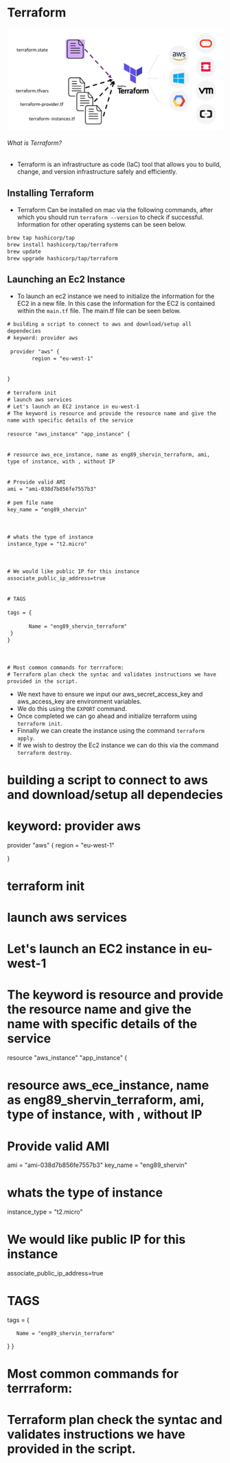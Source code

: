 # Terraform

![Diagram](terraform-config-files-e1605834689106.png)

###### What is Terraform?

- Terraform is an infrastructure as code (IaC) tool that allows you to build, change, and version infrastructure safely and efficiently.

## Installing Terraform

- Terraform Can be installed on mac via the following commands, after which you should run `terraform --version` to check if successful. Information for other operating systems can be seen below.

[Operating System Installation]: https://learn.hashicorp.com/tutorials/terraform/install-cli?in=terraform/aws-get-started

```
brew tap hashicorp/tap
brew install hashicorp/tap/terraform
brew update
brew upgrade hashicorp/tap/terraform

```

## Launching an Ec2 Instance

- To launch an ec2 instance we need to initialize the information for the EC2 in a new file. In this case the information for the EC2 is contained within the `main.tf` file. The main.tf file can be seen below.

```
# building a script to connect to aws and download/setup all dependecies
# keyword: provider aws

 provider "aws" {
        region = "eu-west-1"


}

# terraform init 
# launch aws services
# Let's launch an EC2 instance in eu-west-1
# The keyword is resource and provide the resource name and give the name with specific details of the service

resource "aws_instance" "app_instance" {


# resource aws_ece_instance, name as eng89_shervin_terraform, ami, type of instance, with , without IP


# Provide valid AMI
ami = "ami-038d7b856fe7557b3"

# pem file name
key_name = "eng89_shervin"



# whats the type of instance
instance_type = "t2.micro"



# We would like public IP for this instance
associate_public_ip_address=true


# TAGS

tags = {
       
       Name = "eng89_shervin_terraform"
 }
}



# Most common commands for terrraform:
# Terraform plan check the syntac and validates instructions we have provided in the script.

```

- We next have to ensure we input our aws_secret_access_key and aws_access_key are environment variables.
- We do this using the `EXPORT` command.
- Once completed we can go ahead and initialize terraform using `terraform init`. 
- Finnally we can create the instance using the command `terraform apply`.
- If we wish to destroy the Ec2 instance we can do this via the command `terraform destroy`.






# building a script to connect to aws and download/setup all dependecies
# keyword: provider aws

 provider "aws" {
        region = "eu-west-1"


}




# terraform init 
# launch aws services
# Let's launch an EC2 instance in eu-west-1
# The keyword is resource and provide the resource name and give the name with specific details of the service

resource "aws_instance" "app_instance" {




# resource aws_ece_instance, name as eng89_shervin_terraform, ami, type of instance, with , without IP


# Provide valid AMI
ami = "ami-038d7b856fe7557b3"
key_name = "eng89_shervin"



# whats the type of instance
instance_type = "t2.micro"



# We would like public IP for this instance
associate_public_ip_address=true


# TAGS

tags = {
       
       Name = "eng89_shervin_terraform"
 }
}



# Most common commands for terrraform:
# Terraform plan check the syntac and validates instructions we have provided in the script.

